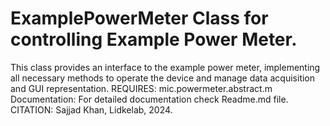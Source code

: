 # ExamplePowerMeter Class for controlling Example Power Meter.
This class provides an interface to the example power meter,
implementing all necessary methods to operate the device and manage
data acquisition and GUI representation.
REQUIRES:
mic.powermeter.abstract.m
Documentation: For detailed documentation check Readme.md file.
CITATION: Sajjad Khan, Lidkelab, 2024.


